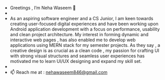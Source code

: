 - Greetings , I’m Neha Waseem 👋 
-
- As an aspiring software engineer and a CS Junior, I am keen towards creating user-focused digital experiences and have been working upon Android application development with a focus on performance, usability and clean project architecture. My interest in forming dynamic and interactive web pages , has also enabled me to develop web applications using MERN stack for my semester projects. As they say , a creative design is as crucial as a clean code , my passion for crafting UI with strong visual structures and seamless user experiences has motivated me to learn UI/UX designing and expand my skill set.
- 
- 📫 Reach me at : nehawaseem846@gmail.com 
<!---
NehaWaseem/NehaWaseem is a ✨ special ✨ repository because its `README.md` (this file) appears on your GitHub profile.
You can click the Preview link to take a look at your changes.
--->
